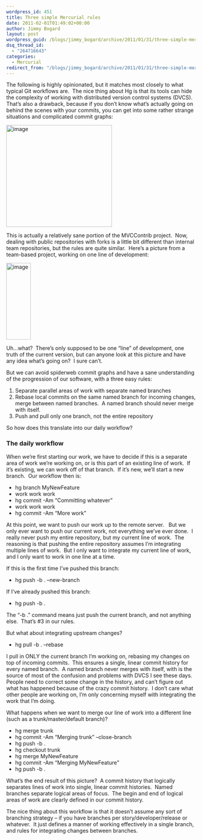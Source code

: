 ```yaml
---
wordpress_id: 451
title: Three simple Mercurial rules
date: 2011-02-01T01:49:02+00:00
author: Jimmy Bogard
layout: post
wordpress_guid: /blogs/jimmy_bogard/archive/2011/01/31/three-simple-mercurial-rules.aspx
dsq_thread_id:
  - "264716643"
categories:
  - Mercurial
redirect_from: "/blogs/jimmy_bogard/archive/2011/01/31/three-simple-mercurial-rules.aspx/"
---
```

The following is highly opinionated, but it matches most closely to what typical Git workflows are.&#160; The nice thing about Hg is that its tools can hide the complexity of working with distributed version control systems (DVCS).&#160; That’s also a drawback, because if you don’t know what’s actually going on behind the scenes with your commits, you can get into some rather strange situations and complicated commit graphs:

[<img style="border-bottom: 0px;border-left: 0px;padding-left: 0px;padding-right: 0px;border-top: 0px;border-right: 0px;padding-top: 0px" border="0" alt="image" src="http://lostechies.com/content/jimmybogard/uploads/2011/03/image_thumb_4EE6AA60.png" width="281" height="271" />](http://lostechies.com/content/jimmybogard/uploads/2011/03/image_2884C715.png)

This is actually a relatively sane portion of the MVCContrib project.&#160; Now, dealing with public repositories with forks is a little bit different than internal team repositories, but the rules are quite similar.&#160; Here’s a picture from a team-based project, working on one line of development:

[<img style="border-bottom: 0px;border-left: 0px;padding-left: 0px;padding-right: 0px;border-top: 0px;border-right: 0px;padding-top: 0px" border="0" alt="image" src="http://lostechies.com/content/jimmybogard/uploads/2011/03/image_thumb_14F76774.png" width="65" height="204" />](http://lostechies.com/content/jimmybogard/uploads/2011/03/image_60570B38.png)

Uh…what?&#160; There’s only supposed to be one “line” of development, one truth of the current version, but can anyone look at this picture and have any idea what’s going on?&#160; I sure can’t.

But we can avoid spiderweb commit graphs and have a sane understanding of the progression of our software, with a three easy rules:

  1. Separate parallel areas of work with separate named branches
  2. Rebase local commits on the same named branch for incoming changes, merge between named branches.&#160; A named branch should never merge with itself.
  3. Push and pull only one branch, not the entire repository

So how does this translate into our daily workflow?

### The daily workflow

When we’re first starting our work, we have to decide if this is a separate area of work we’re working on, or is this part of an existing line of work.&#160; If it’s existing, we can work off of that branch.&#160; If it’s new, we’ll start a new branch.&#160; Our workflow then is:

  * hg branch MyNewFeature
  * work work work
  * hg commit -Am “Committing whatever”
  * work work work
  * hg commit -Am “More work”

At this point, we want to push our work up to the remote server.&#160;&#160; But we only ever want to push our current work, not everything we’ve ever done.&#160; I really never push my entire repository, but my current line of work.&#160; The reasoning is that pushing the entire repository assumes I’m integrating multiple lines of work.&#160; But I only want to integrate my current line of work, and I only want to work in one line at a time.

If this is the first time I’ve pushed this branch:

  * hg push -b . &#8211;new-branch

If I’ve already pushed this branch:

  * hg push -b .

The “-b .” command means just push the current branch, and not anything else.&#160; That’s #3 in our rules.

But what about integrating upstream changes?

  * hg pull -b . &#8211;rebase

I pull in ONLY the current branch I’m working on, rebasing my changes on top of incoming commits.&#160; This ensures a single, linear commit history for every named branch.&#160; A named branch never merges with itself, with is the source of most of the confusion and problems with DVCS I see these days.&#160; People need to correct some change in the history, and can’t figure out what has happened because of the crazy commit history.&#160; I don’t care what other people are working on, I’m only concerning myself with integrating the work that I’m doing.

What happens when we want to merge our line of work into a different line (such as a trunk/master/default branch)?

  * hg merge trunk
  * hg commit -Am “Merging trunk” &#8211;close-branch
  * hg push -b .
  * hg checkout trunk
  * hg merge MyNewFeature
  * hg commit -Am “Merging MyNewFeature”
  * hg push -b .

What’s the end result of this picture?&#160; A commit history that logically separates lines of work into single, linear commit histories.&#160; Named branches separate logical areas of focus.&#160; The begin and end of logical areas of work are clearly defined in our commit history.

The nice thing about this workflow is that it doesn’t assume any sort of branching strategy – if you have branches per story/developer/release or whatever.&#160; It just defines a manner of working effectively in a single branch, and rules for integrating changes between branches.